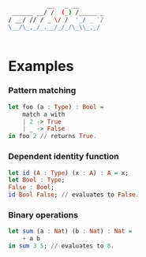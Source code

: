 ```sh  
           __   _ __       
 ______ __/ /  (_) /_____ _
/ __/ // / _ \/ /  '_/ _ `/
\__/\_,_/_.__/_/_/\_\\_,_/ 
                           
```
# Examples

### Pattern matching
```haskell
let foo (a : Type) : Bool =
    match a with
    | 2 -> True
    | _ -> False 
in foo 2 // returns True.
```
### Dependent identity function
```haskell
let id (A : Type) (x : A) : A = x;
let Bool : Type;
False : Bool;
id Bool False; // evaluates to False.
```
### Binary operations
```haskell
let sum (a : Nat) (b : Nat) : Nat =
    + a b
in sum 3 5; // evaluates to 8.
```
